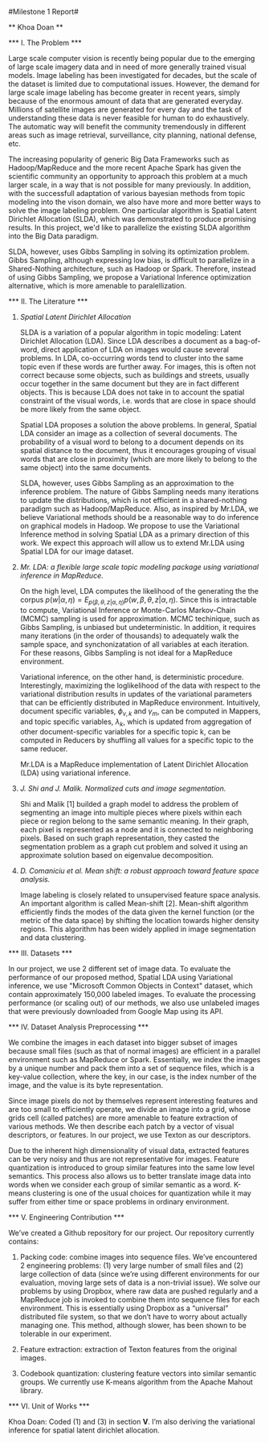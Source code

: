 #Milestone 1 Report#

** Khoa Doan **

*** I. The Problem ***

Large scale computer vision is recently being popular due to the emerging of large scale imagery data and in need of more generally trained visual models.  Image labeling has been investigated for decades, but the scale of the dataset is limited due to computational issues. However, the demand for large scale image labeling has become greater in recent years, simply because of the enormous amount of data that are generated everyday. Millions of satellite images are generated for every day and the task of understanding these data is never feasible for human to do exhaustively. The automatic way will benefit the community tremendously in different areas such as image retrieval, surveillance, city planning, national defense, etc. 

The increasing popularity of generic Big Data Frameworks such as Hadoop/MapReduce and the more recent Apache Spark has given the scientific community an opportunity to approach this problem at a much larger scale, in a way that is not possible for many previously. In addition, with the successfull adaptation of various bayesian methods from topic modeling into the vison domain, we also have more and more better ways to solve the image labeling problem. One particular algorithm is Spatial Latent Dirichlet Allocation (SLDA), which was demonstrated to produce promising results. In this project, we'd like to parallelize the existing SLDA algorithm into the Big Data paradigm. 

SLDA, however, uses Gibbs Sampling in solving its optimization problem. Gibbs Sampling, although expressing low bias, is difficult to parallelize in a Shared-Nothing architecture, such as Hadoop or Spark. Therefore, instead of using Gibbs Sampling, we propose a Variational Inference optimization alternative, which is more amenable to paralellization.

*** II. The Literature ***

1. *Spatial Latent Dirichlet Allocation*

    SLDA is a variation of a popular algorithm in topic modeling: Latent Dirichlet Allocation (LDA). Since LDA describes a document as a bag-of-word, direct application of LDA on images would cause several problems. In LDA, co-occurring words tend to cluster into the same topic even if these words are further away. For images, this is often not correct because some objects, such as buildings and streets, usually occur together in the same document but they are in fact different objects. This is because LDA does not take in to account the spatial constraint of the visual words, i.e. words that are close in space should be more likely from the same object.

    Spatial LDA proposes a solution the above problems. In general, Spatial LDA consider an image as a collection of several documents. The probability of a visual word to belong to a document depends on its spatial distance to the document, thus it encourages grouping of visual words that are close in proximity (which are more likely to belong to the same object) into the same documents.

    SLDA, however, uses Gibbs Sampling as an approximation to the inference problem. The nature of Gibbs Sampling needs many iterations to update the distributions, which is not efficient in a shared-nothing paradigm such as Hadoop/MapReduce. Also, as inspired by Mr.LDA, we believe Variational methods should be a reasonable way to do inference on graphical models in Hadoop. We propose to use the Variational Inference method in solving Spatial LDA as a primary direction of this work. We expect this approach will allow us to extend Mr.LDA using Spatial LDA for our image dataset.

2. *Mr. LDA: a flexible large scale topic modeling package using variational inference in MapReduce.*

    On the high level, LDA computes the likelihood of the generating the the corpus $p(w | \alpha, \eta) = E_{p(\beta, \theta, z | \alpha, \eta)} p(w, \beta, \theta, z | \alpha, \eta)$. Since this is intractable to compute, Variational Inference or Monte-Carlos Markov-Chain (MCMC) sampling is used for approximation. MCMC techinique, such as Gibbs Sampling, is unbiased but undeterministic. In addition, it requires many iterations (in the order of thousands) to adequately walk the sample space, and synchonizatation of all variables at each iteration. For these reasons, Gibbs Sampling is not ideal for a MapReduce environment.

    Variational inference, on the other hand, is deterministic procedure. Interestingly, maximizing the loglikelihood of the data with respect to the variational distribution results in updates of the variational parameters that can be efficiently distributed in MapReduce environment. Intuitively, document specific variables, $\phi_{v,k}$ and $\gamma_m$, can be computed in Mappers, and topic specific variables, $\lambda_k$, which is updated from aggregation of other document-specific variables for a specific topic k, can be computed in Reducers by shuffling all values for a specific topic to the same reducer.

    Mr.LDA is a MapReduce implementation of Latent Dirichlet Allocation (LDA) using variational inference.

3. *J. Shi and J. Malik. Normalized cuts and image segmentation.*

    Shi and Malik [1] builded a graph model to address the problem of segmenting an image into multiple pieces where pixels within each piece or region belong to the same semantic meaning. In their graph, each pixel is represented as a node and it is connected to neighboring pixels. Based on such graph representation, they casted the segmentation problem as a graph cut problem and solved it using an approximate solution based on eigenvalue decomposition.

4. *D. Comaniciu et al. Mean shift: a robust approach toward feature space analysis.*
    
    Image labeling is closely related to unsupervised feature space analysis. An important algorithm is called Mean-shift [2]. Mean-shift algorithm efficiently finds the modes of the data given the kernel function (or the metric of the data space) by shifting the location towards higher density regions. This algorithm has been widely applied in image segmentation and data clustering.

*** III. Datasets ***

In our project, we use 2 different set of image data. To evaluate the performance of our proposed method, Spatial LDA using Variational inference, we use "Microsoft Common Objects in Context" dataset, which contain approximately 150,000 labeled images. To evaluate the processing performance (or scaling out) of our methods, we also use unlabeled images that were previously downloaded from Google Map using its API.

*** IV. Dataset Analysis Preprocessing *** 

We combine the images in each dataset into bigger subset of images because small files (such as that of normal images) are efficient in a parallel environment such as MapReduce or Spark. Essentially, we index the images by a unique number and pack them into a set of sequence files, which is a key-value collection, where the key, in our case, is the index number of the image, and the value is its byte representation. 

Since image pixels do not by themselves represent interesting features and are too small to efficiently operate, we divide an image into a grid, whose grids cell (called patches) are more amenable to feature extraction of various methods. We then describe each patch by a vector of visual descriptors, or features. In our project, we use Texton as our descriptors.

Due to the inherent high dimensionality of visual data, extracted features can be very noisy and thus are not representative for images. Feature quantization is introduced to group similar features into the same low level semantics. This process also allows us to better translate image data into words when we consider each group of similar semantic as a word. K-means clustering is one of the usual choices for quantization while it may suffer from either time or space problems in ordinary environment. 


*** V. Engineering Contribution ***

We’ve created a Github repository for our project. Our repository currently contains:

1.  Packing code: combine images into sequence files. We’ve encountered 2 engineering problems: (1) very large number of small files and (2) large collection of data (since we’re using different environments for our evaluation, moving large sets of data is a non-trivial issue). We solve our problems by using Dropbox, where raw data are pushed regularly and a MapReduce job is invoked to combine them into sequence files for each environment. This is essentially using Dropbox as a “universal” distributed file system, so that we don’t have to worry about actually managing one. This method, although slower, has been shown to be tolerable in our experiment.
    
2. Feature extraction: extraction of Texton features from the original images.
    
3. Codebook quantization: clustering feature vectors into similar semantic groups. We currently use K-means algorithm from the Apache Mahout library. 

*** VI. Unit of Works ***

Khoa Doan: Coded (1) and (3) in section **V**. I’m also deriving the variational inference for spatial latent dirichlet allocation.
